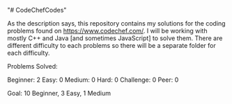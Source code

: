 "# CodeChefCodes"

As the description says, this repository contains my solutions for the
coding problems found on https://www.codechef.com/. I will be working with
mostly C++ and Java [and sometimes JavaScript] to solve them. There are
different difficulty to each problems so there will be a separate folder
for each difficulty.

Problems Solved:

Beginner:   2
Easy:       0
Medium:     0
Hard:       0
Challenge:  0
Peer:       0

Goal: 10 Beginner, 3 Easy, 1 Medium
